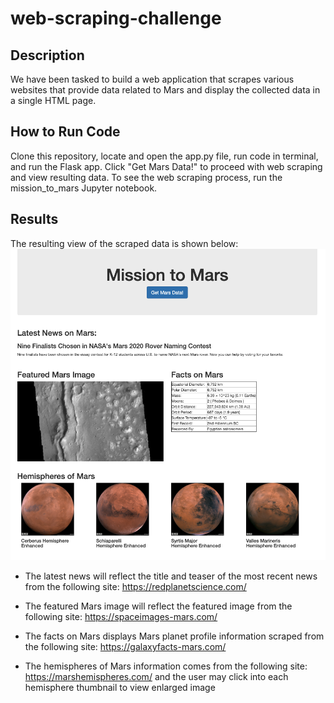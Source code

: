 # web-scraping-challenge

## Description
We have been tasked to build a web application that scrapes various websites that provide data related to Mars and display the collected data in a single HTML page.

## How to Run Code
Clone this repository, locate and open the app.py file, run code in terminal, and run the Flask app. Click "Get Mars Data!" to proceed with web scraping and view resulting data. To see the web scraping process, run the mission_to_mars Jupyter notebook. 

## Results
The resulting view of the scraped data is shown below:
![application](Missions_to_Mars/application_preview.png)

* The latest news will reflect the title and teaser of the most recent news from the following site: https://redplanetscience.com/ 

* The featured Mars image will reflect the featured image from the following site: https://spaceimages-mars.com/ 

* The facts on Mars displays Mars planet profile information scraped from the following site: https://galaxyfacts-mars.com/
 
* The hemispheres of Mars information comes from the following site: https://marshemispheres.com/ and the user may click into each hemisphere thumbnail to view enlarged image
